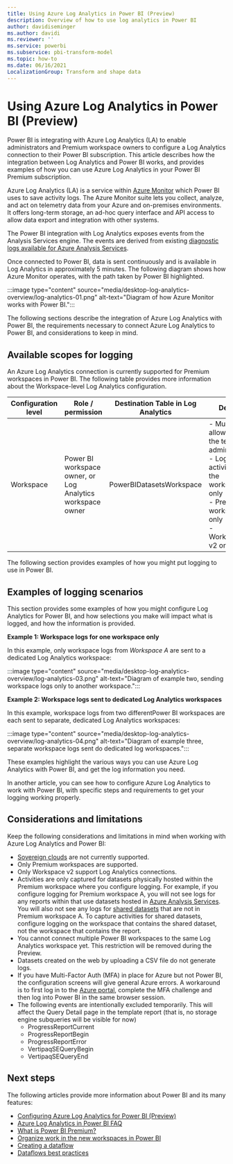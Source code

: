 ```yaml
---
title: Using Azure Log Analytics in Power BI (Preview)
description: Overview of how to use log analytics in Power BI
author: davidiseminger
ms.author: davidi
ms.reviewer: ''
ms.service: powerbi
ms.subservice: pbi-transform-model
ms.topic: how-to
ms.date: 06/16/2021
LocalizationGroup: Transform and shape data
---
```

# Using Azure Log Analytics in Power BI (Preview)

Power BI is integrating with Azure Log Analytics (LA) to enable administrators and Premium workspace owners to configure a Log Analytics connection to their Power BI subscription. This article describes how the integration between Log Analytics and Power BI works, and provides examples of how you can use Azure Log Analytics in your Power BI Premium subscription. 

Azure Log Analytics (LA) is a service within [Azure Monitor](https://azure.microsoft.com/services/monitor/) which Power BI uses to save activity logs. The Azure Monitor suite lets you collect, analyze, and act on telemetry data from your Azure and on-premises environments. It offers long-term storage, an ad-hoc query interface and API access to allow data export and integration with other systems. 

The Power BI integration with Log Analytics exposes events from the Analysis Services engine. The events are derived from existing [diagnostic logs available for Azure Analysis Services](/azure/analysis-services/analysis-services-logging). 

Once connected to Power BI, data is sent continuously and is available in Log Analytics in approximately 5 minutes. The following diagram shows how Azure Monitor operates, with the path taken by Power BI highlighted.

:::image type="content" source="media/desktop-log-analytics-overview/log-analytics-01.png" alt-text="Diagram of how Azure Monitor works with Power BI.":::

The following sections describe the integration of Azure Log Analytics with Power BI, the requirements necessary to connect Azure Log Analytics to Power BI, and considerations to keep in mind.


## Available scopes for logging

An Azure Log Analytics connection is currently supported for Premium workspaces in Power BI. The following table provides more information about the Workspace-level Log Analytics configuration.


|**Configuration level**  |**Role / permission**  |**Destination Table in Log Analytics**  |**Details**  |
|---------|---------|---------|---------|
|Workspace     |Power BI workspace owner, or Log Analytics workspace owner     |PowerBIDatasetsWorkspace  |- Must be allowed by the tenant administrator<br>- Logs activity from the workspace only<br>- Premium workspaces only<br>- Workspace v2 only |

The following section provides examples of how you might put logging to use in Power BI.

## Examples of logging scenarios

This section provides some examples of how you might configure Log Analytics for Power BI, and how selections you make will impact what is logged, and how the information is provided.

**Example 1: Workspace logs for one workspace only**

In this example, only workspace logs from *Workspace A* are sent to a dedicated Log Analytics workspace:

:::image type="content" source="media/desktop-log-analytics-overview/log-analytics-03.png" alt-text="Diagram of example two, sending workspace logs only to another workspace.":::

**Example 2: Workspace logs sent to dedicated Log Analytics workspaces**

In this example, workspace logs from two differentPower BI workspaces are each sent to separate, dedicated Log Analytics workspaces:

:::image type="content" source="media/desktop-log-analytics-overview/log-analytics-04.png" alt-text="Diagram of example three, separate workspace logs sent do dedicated log workspaces.":::

These examples highlight the various ways you can use Azure Log Analytics with Power BI, and get the log information you need.

In another article, you can see how to configure Azure Log Analytics to work with Power BI, with specific steps and requirements to get your logging working properly.


## Considerations and limitations
Keep the following considerations and limitations in mind when working with Azure Log Analytics and Power BI:

* [Sovereign clouds](https://powerbi.microsoft.com/clouds/) are not currently supported.
* Only Premium workspaces are supported.
* Only Workspace v2 support Log Analytics connections.
* Activities are only captured for datasets physically hosted within the Premium workspace where you configure logging. For example, if you configure logging for Premium workspace A, you will not see logs for any reports within that use datasets hosted in [Azure Analysis Services](https://azure.microsoft.com/services/analysis-services/#overview). You will also not see any logs for [shared datasets](../../connect-data/service-datasets-share.md) that are not in Premium workspace A. To capture activities for shared datasets, configure logging on the workspace that contains the shared dataset, not the workspace that contains the report.
* You cannot connect multiple Power BI workspaces to the same Log Analytics workspace yet. This restriction will be removed during the Preview. 
* Datasets created on the web by uploading a CSV file do not generate logs.
* If you have Multi-Factor Auth (MFA) in place for Azure but not Power BI, the configuration screens will give general Azure errors. A workaround is to first log in to the [Azure portal](https://portal.azure.com), complete the MFA challenge and then log into Power BI in the same browser session.
* The following events are intentionally excluded temporarily. This will affect the Query Detail page in the template report (that is, no storage engine subqueries will be visible for now)
  * ProgressReportCurrent
  * ProgressReportBegin
  * ProgressReportError
  * VertipaqSEQueryBegin
  * VertipaqSEQueryEnd


## Next steps
The following articles provide more information about Power BI and its many features:

* [Configuring Azure Log Analytics for Power BI (Preview)](desktop-log-analytics-configure.md)
* [Azure Log Analytics in Power BI FAQ](desktop-log-analytics-faq.md)
* [What is Power BI Premium?](../../admin/service-premium-what-is.md)
* [Organize work in the new workspaces in Power BI](../../collaborate-share/service-new-workspaces.md)
* [Creating a dataflow](../dataflows/dataflows-create.md)
* [Dataflows best practices](../dataflows/dataflows-best-practices.md)
